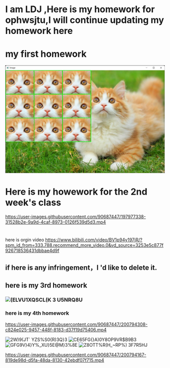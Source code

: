 # I am LDJ ,Here is my homework for ophwsjtu,I will continue updating my homework here
# my first homework
![Image text](https://github.com/lllldj/myproject/blob/main/tiger_HW01.png "HW01")
# Here is my howework for the 2nd week's class
https://user-images.githubusercontent.com/90687447/197977338-31528b2e-9a9d-4caf-8973-0126f539d5d3.mp4
#
here is orgin video https://www.bilibili.com/video/BV1p94y197jR/?spm_id_from=333.788.recommend_more_video.0&vd_source=3253e5c877f926718536431dbbae4d9f
## if here is any infringement，I 'd like to delete it.
## here is my 3rd homework
### ![(ELVU1XQSCL(K 3 U5NRQ8U](https://user-images.githubusercontent.com/90687447/199441354-fd18e86a-4548-405c-ad52-4dd88915ed84.png)
### here is my 4th homework

https://user-images.githubusercontent.com/90687447/200794308-c824e025-9457-448f-8183-d37f19d75406.mp4


![2W)9(JT` YZS%S0{R)3Q}3](https://user-images.githubusercontent.com/90687447/199441377-6b41de1e-6651-424b-8560-dc0fc48ca726.png)
![CE65FG{}A)0Y8OP9VR$B9B3](https://user-images.githubusercontent.com/90687447/199441393-71853524-1c82-4758-ad7a-0b9de1aa0552.png)
![GFG9V}4}Y%_XU}5E@M}3%8E](https://user-images.githubusercontent.com/90687447/199441422-f51230c6-c2dd-4b9d-b774-21cc174d3cba.png)
![Z8OTT%R(H_~RP%) 3F7R5HJ](https://user-images.githubusercontent.com/90687447/199441433-4c906d76-cf48-4a01-9b96-986e3f2a501e.png)



https://user-images.githubusercontent.com/90687447/200794167-819de98d-d5fa-48da-8130-42ebdf07f715.mp4

